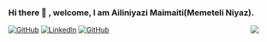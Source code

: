 ### Hi there 👋 , welcome, I am Ailiniyazi Maimaiti(Memeteli Niyaz).

<img align="right" src="https://github-readme-stats.vercel.app/api?username=fkcailiniyazi&show_icons=true&icon_color=278ECF&text_color=718096&bg_color=f7f7f7&hide_title=true" />

<p align="left">
	<a href="https://github.com/fkcailiniyazi"><img src="https://img.shields.io/github/followers/fkcailiniyazi.svg?label=GitHub&style=social" alt="GitHub"></a>
	<a href="https://www.linkedin.com/in/ailiniyazi-maimaiti-6b4382190/"><img src="https://img.shields.io/badge/LinkedIn--_.svg?style=social&logo=linkedin" alt="LinkedIn"></a>	   <a href="https://github.com/fkcailiniyazi"><img src="https://visitor-badge.glitch.me/badge?page_id=fkcailiniyazi" alt="GitHub"></a>
</p>





